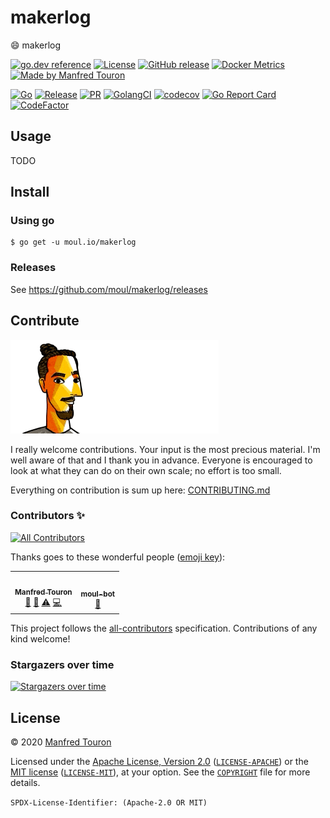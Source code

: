 # makerlog

:smile: makerlog

[![go.dev reference](https://img.shields.io/badge/go.dev-reference-007d9c?logo=go&logoColor=white)](https://pkg.go.dev/moul.io/makerlog)
[![License](https://img.shields.io/badge/license-Apache--2.0%20%2F%20MIT-%2397ca00.svg)](https://github.com/moul/makerlog/blob/master/COPYRIGHT)
[![GitHub release](https://img.shields.io/github/release/moul/makerlog.svg)](https://github.com/moul/makerlog/releases)
[![Docker Metrics](https://images.microbadger.com/badges/image/moul/makerlog.svg)](https://microbadger.com/images/moul/makerlog)
[![Made by Manfred Touron](https://img.shields.io/badge/made%20by-Manfred%20Touron-blue.svg?style=flat)](https://manfred.life/)

[![Go](https://github.com/moul/makerlog/workflows/Go/badge.svg)](https://github.com/moul/makerlog/actions?query=workflow%3AGo)
[![Release](https://github.com/moul/makerlog/workflows/Release/badge.svg)](https://github.com/moul/makerlog/actions?query=workflow%3ARelease)
[![PR](https://github.com/moul/makerlog/workflows/PR/badge.svg)](https://github.com/moul/makerlog/actions?query=workflow%3APR)
[![GolangCI](https://golangci.com/badges/github.com/moul/makerlog.svg)](https://golangci.com/r/github.com/moul/makerlog)
[![codecov](https://codecov.io/gh/moul/makerlog/branch/master/graph/badge.svg)](https://codecov.io/gh/moul/makerlog)
[![Go Report Card](https://goreportcard.com/badge/moul.io/makerlog)](https://goreportcard.com/report/moul.io/makerlog)
[![CodeFactor](https://www.codefactor.io/repository/github/moul/makerlog/badge)](https://www.codefactor.io/repository/github/moul/makerlog)


## Usage

TODO

## Install

### Using go

```console
$ go get -u moul.io/makerlog
```

### Releases

See https://github.com/moul/makerlog/releases

## Contribute

![Contribute <3](https://raw.githubusercontent.com/moul/moul/master/contribute.gif)

I really welcome contributions. Your input is the most precious material. I'm well aware of that and I thank you in advance. Everyone is encouraged to look at what they can do on their own scale; no effort is too small.

Everything on contribution is sum up here: [CONTRIBUTING.md](./CONTRIBUTING.md)

### Contributors ✨

<!-- ALL-CONTRIBUTORS-BADGE:START - Do not remove or modify this section -->
[![All Contributors](https://img.shields.io/badge/all_contributors-2-orange.svg)](#contributors)
<!-- ALL-CONTRIBUTORS-BADGE:END -->

Thanks goes to these wonderful people ([emoji key](https://allcontributors.org/docs/en/emoji-key)):

<!-- ALL-CONTRIBUTORS-LIST:START - Do not remove or modify this section -->
<!-- prettier-ignore-start -->
<!-- markdownlint-disable -->
<table>
  <tr>
    <td align="center"><a href="http://manfred.life"><img src="https://avatars1.githubusercontent.com/u/94029?v=4" width="100px;" alt=""/><br /><sub><b>Manfred Touron</b></sub></a><br /><a href="#maintenance-moul" title="Maintenance">🚧</a> <a href="https://github.com/moul/makerlog/commits?author=moul" title="Documentation">📖</a> <a href="https://github.com/moul/makerlog/commits?author=moul" title="Tests">⚠️</a> <a href="https://github.com/moul/makerlog/commits?author=moul" title="Code">💻</a></td>
    <td align="center"><a href="https://manfred.life/moul-bot"><img src="https://avatars1.githubusercontent.com/u/41326314?v=4" width="100px;" alt=""/><br /><sub><b>moul-bot</b></sub></a><br /><a href="#maintenance-moul-bot" title="Maintenance">🚧</a></td>
  </tr>
</table>

<!-- markdownlint-enable -->
<!-- prettier-ignore-end -->
<!-- ALL-CONTRIBUTORS-LIST:END -->

This project follows the [all-contributors](https://github.com/all-contributors/all-contributors) specification. Contributions of any kind welcome!

### Stargazers over time

[![Stargazers over time](https://starchart.cc/moul/makerlog.svg)](https://starchart.cc/moul/makerlog)

## License

© 2020 [Manfred Touron](https://manfred.life)

Licensed under the [Apache License, Version 2.0](https://www.apache.org/licenses/LICENSE-2.0) ([`LICENSE-APACHE`](LICENSE-APACHE)) or the [MIT license](https://opensource.org/licenses/MIT) ([`LICENSE-MIT`](LICENSE-MIT)), at your option. See the [`COPYRIGHT`](COPYRIGHT) file for more details.

`SPDX-License-Identifier: (Apache-2.0 OR MIT)`
